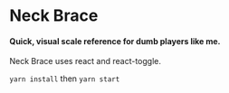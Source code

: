 # Neck Brace
#### Quick, visual scale reference for dumb players like me.

Neck Brace uses react and react-toggle.

`yarn install`
then
`yarn start`
